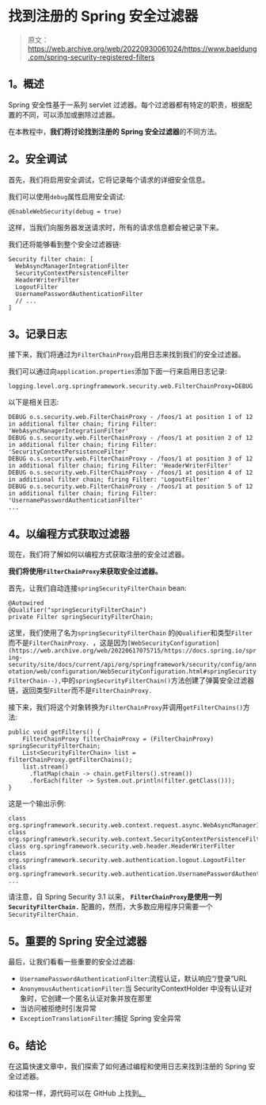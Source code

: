 # 找到注册的 Spring 安全过滤器

> 原文：<https://web.archive.org/web/20220930061024/https://www.baeldung.com/spring-security-registered-filters>

## 1。概述

Spring 安全性基于一系列 servlet 过滤器。每个过滤器都有特定的职责，根据配置的不同，可以添加或删除过滤器。

在本教程中，**我们将讨论找到注册的 Spring 安全过滤器**的不同方法。

## 2。安全调试

首先，我们将启用安全调试，它将记录每个请求的详细安全信息。

我们可以使用`debug`属性启用安全调试:

```
@EnableWebSecurity(debug = true)
```

这样，当我们向服务器发送请求时，所有的请求信息都会被记录下来。

我们还将能够看到整个安全过滤器链:

```
Security filter chain: [
  WebAsyncManagerIntegrationFilter
  SecurityContextPersistenceFilter
  HeaderWriterFilter
  LogoutFilter
  UsernamePasswordAuthenticationFilter
  // ...
]
```

## 3。记录日志

接下来，我们将通过为`FilterChainProxy`启用日志来找到我们的安全过滤器。

我们可以通过向`application.properties`添加下面一行来启用日志记录:

```
logging.level.org.springframework.security.web.FilterChainProxy=DEBUG
```

以下是相关日志:

```
DEBUG o.s.security.web.FilterChainProxy - /foos/1 at position 1 of 12 in additional filter chain; firing Filter: 'WebAsyncManagerIntegrationFilter'
DEBUG o.s.security.web.FilterChainProxy - /foos/1 at position 2 of 12 in additional filter chain; firing Filter: 'SecurityContextPersistenceFilter'
DEBUG o.s.security.web.FilterChainProxy - /foos/1 at position 3 of 12 in additional filter chain; firing Filter: 'HeaderWriterFilter'
DEBUG o.s.security.web.FilterChainProxy - /foos/1 at position 4 of 12 in additional filter chain; firing Filter: 'LogoutFilter'
DEBUG o.s.security.web.FilterChainProxy - /foos/1 at position 5 of 12 in additional filter chain; firing Filter: 'UsernamePasswordAuthenticationFilter'
...
```

## 4。以编程方式获取过滤器

现在，我们将了解如何以编程方式获取注册的安全过滤器。

**我们将使用`FilterChainProxy`来获取安全过滤器。**

首先，让我们自动连接`springSecurityFilterChain` bean:

```
@Autowired
@Qualifier("springSecurityFilterChain")
private Filter springSecurityFilterChain;
```

这里，我们使用了名为`springSecurityFilterChain` 的`@Qualifier`和类型`Filter`而不是`FilterChainProxy. `，这是因为`[WebSecurityConfiguration](https://web.archive.org/web/20220617075715/https://docs.spring.io/spring-security/site/docs/current/api/org/springframework/security/config/annotation/web/configuration/WebSecurityConfiguration.html#springSecurityFilterChain--),`中的`springSecurityFilterChain()`方法创建了弹簧安全过滤器链，返回类型`Filter`而不是`FilterChainProxy.`

接下来，我们将这个对象转换为`FilterChainProxy`并调用`getFilterChains()`方法:

```
public void getFilters() {
    FilterChainProxy filterChainProxy = (FilterChainProxy) springSecurityFilterChain;
    List<SecurityFilterChain> list = filterChainProxy.getFilterChains();
    list.stream()
      .flatMap(chain -> chain.getFilters().stream()) 
      .forEach(filter -> System.out.println(filter.getClass()));
}
```

这是一个输出示例:

```
class org.springframework.security.web.context.request.async.WebAsyncManagerIntegrationFilter
class org.springframework.security.web.context.SecurityContextPersistenceFilter
class org.springframework.security.web.header.HeaderWriterFilter
class org.springframework.security.web.authentication.logout.LogoutFilter
class org.springframework.security.web.authentication.UsernamePasswordAuthenticationFilter
...
```

请注意，自 Spring Security 3.1 以来， **`FilterChainProxy`是使用一列`SecurityFilterChain.`** 配置的，然而，大多数应用程序只需要一个`SecurityFilterChain.`

## 5。重要的 Spring 安全过滤器

最后，让我们看看一些重要的安全过滤器:

*   `UsernamePasswordAuthenticationFilter`:流程认证，默认响应“/登录”URL
*   `AnonymousAuthenticationFilter`:当 SecurityContextHolder 中没有认证对象时，它创建一个匿名认证对象并放在那里
*   当访问被拒绝时引发异常
*   `ExceptionTranslationFilter`:捕捉 Spring 安全异常

## 6。结论

在这篇快速文章中，我们探索了如何通过编程和使用日志来找到注册的 Spring 安全过滤器。

和往常一样，源代码可以在 GitHub 上找到[。](https://web.archive.org/web/20220617075715/https://github.com/eugenp/tutorials/tree/master/spring-security-modules/spring-security-web-boot-1)